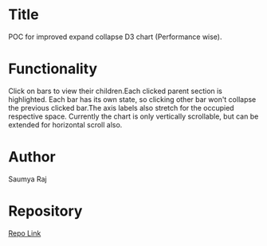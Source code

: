 # Title

POC for improved expand collapse D3 chart (Performance wise).

# Functionality

Click on bars to view their children.Each clicked parent section is highlighted.
Each bar has its own state, so clicking other bar won't collapse the previous clicked bar.The axis labels also stretch for the occupied respective space.
Currently the chart is only vertically scrollable, but can be extended for horizontal scroll also.

# Author

Saumya Raj

# Repository

[Repo Link](https://github.com/raj-saumya)
